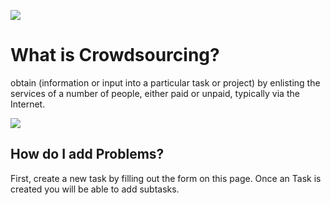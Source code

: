 ![](http://i.imgur.com/YiFZyuW.png)

# What is Crowdsourcing?

obtain (information or input into a particular task or project) by enlisting the services of a number of people, either paid or unpaid, typically via the Internet.

![](http://i.imgur.com/9Ix2CbR.png)

## How do I add Problems?

First, create a new task by filling out the form on this page. Once an Task is created you will be able to add subtasks.

